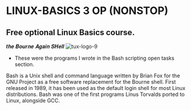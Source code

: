 # LINUX-BASICS 3 OP (NONSTOP)
## Free optional Linux Basics course.

𝒕𝒉𝒆 𝑩𝒐𝒖𝒓𝒏𝒆 𝑨𝒈𝒂𝒊𝒏 𝑺𝑯𝒆𝒍𝒍
![tux-logo-9](https://user-images.githubusercontent.com/53630914/213523233-0c000218-366e-484c-926e-85817b50c25b.png)

- These were the programs I wrote in the Bash scripting open tasks section.

Bash is a Unix shell and command language written by Brian Fox for the GNU Project as a free software replacement for the Bourne shell. First released in 1989, it has been used as the default login shell for most Linux distributions. Bash was one of the first programs Linus Torvalds ported to Linux, alongside GCC.

